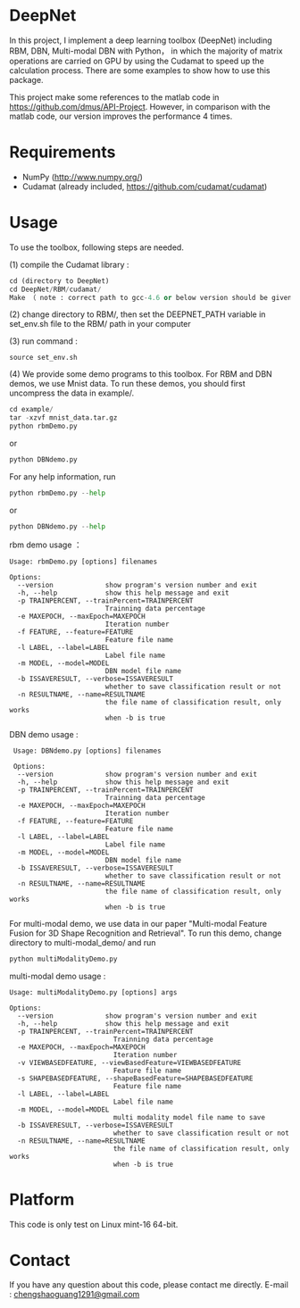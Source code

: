 DeepNet
============

In this project, I implement a deep learning toolbox (DeepNet) including RBM, DBN, Multi-modal DBN with Python， in which the majority of matrix operations are carried on GPU by using the Cudamat to speed up the calculation process. There are some examples to show how to use this package.

This project make some references to the matlab code in https://github.com/dmus/API-Project. However, in comparison with the matlab
code, our version improves the performance 4 times.

Requirements 
============
* NumPy (http://www.numpy.org/)
* Cudamat (already included, https://github.com/cudamat/cudamat)

Usage 
============
To use the toolbox, following steps are needed.
  > 
(1) compile the Cudamat library :
  ```python
  cd (directory to DeepNet)
  cd DeepNet/RBM/cudamat/
  Make （ note : correct path to gcc-4.6 or below version should be given in Makefile ）
  ```

(2) change directory to RBM/, then set the DEEPNET_PATH variable in set_env.sh file to the RBM/ path in your computer

(3) run command :
  > 
  ```source set_env.sh```
  
(4) We provide some demo programs to this toolbox. For RBM and DBN demos, we use Mnist data. To run these demos, you should first 
uncompress the data in example/.
  ```python
  cd example/
  tar -xzvf mnist_data.tar.gz
  python rbmDemo.py
  ```
  or
  ```python
  python DBNdemo.py
  ```
  
  For any help information, run
  ``` python
  python rbmDemo.py --help
  ```
  or
  ``` python
  python DBNdemo.py --help
  ```
  
  rbm demo usage ：
  > 
    Usage: rbmDemo.py [options] filenames
  
    Options:
      --version             show program's version number and exit
      -h, --help            show this help message and exit
      -p TRAINPERCENT, --trainPercent=TRAINPERCENT
                            Trainning data percentage
      -e MAXEPOCH, --maxEpoch=MAXEPOCH
                            Iteration number
      -f FEATURE, --feature=FEATURE
                            Feature file name
      -l LABEL, --label=LABEL
                            Label file name
      -m MODEL, --model=MODEL
                            DBN model file name
      -b ISSAVERESULT, --verbose=ISSAVERESULT
                            whether to save classification result or not
      -n RESULTNAME, --name=RESULTNAME
                            the file name of classification result, only works
                            when -b is true
   
   DBN demo usage :
   > 
     Usage: DBNdemo.py [options] filenames
  
     Options:
      --version             show program's version number and exit
      -h, --help            show this help message and exit
      -p TRAINPERCENT, --trainPercent=TRAINPERCENT
                            Trainning data percentage
      -e MAXEPOCH, --maxEpoch=MAXEPOCH
                            Iteration number
      -f FEATURE, --feature=FEATURE
                            Feature file name
      -l LABEL, --label=LABEL
                            Label file name
      -m MODEL, --model=MODEL
                            DBN model file name
      -b ISSAVERESULT, --verbose=ISSAVERESULT
                            whether to save classification result or not
      -n RESULTNAME, --name=RESULTNAME
                            the file name of classification result, only works
                            when -b is true
                            
  For multi-modal demo, we use data in our paper "Multi-modal Feature Fusion for 3D Shape Recognition and Retrieval". 
  To run this demo, change directory to multi-modal_demo/ and run 
  ```python
  python multiModalityDemo.py
  ```
    
  multi-modal demo usage :
  > 
    Usage: multiModalityDemo.py [options] args

    Options:
      --version             show program's version number and exit
      -h, --help            show this help message and exit
      -p TRAINPERCENT, --trainPercent=TRAINPERCENT
                              Trainning data percentage
      -e MAXEPOCH, --maxEpoch=MAXEPOCH
                              Iteration number
      -v VIEWBASEDFEATURE, --viewBasedFeature=VIEWBASEDFEATURE
                              Feature file name
      -s SHAPEBASEDFEATURE, --shapeBasedFeature=SHAPEBASEDFEATURE
                              Feature file name
      -l LABEL, --label=LABEL
                              Label file name
      -m MODEL, --model=MODEL
                              multi modality model file name to save
      -b ISSAVERESULT, --verbose=ISSAVERESULT
                              whether to save classification result or not
      -n RESULTNAME, --name=RESULTNAME
                              the file name of classification result, only works
                              when -b is true
                              
Platform 
===========
This code is only test on Linux mint-16 64-bit.

Contact 
===========
If you have any question about this code, please contact me directly.
E-mail : chengshaoguang1291@gmail.com

        
    


